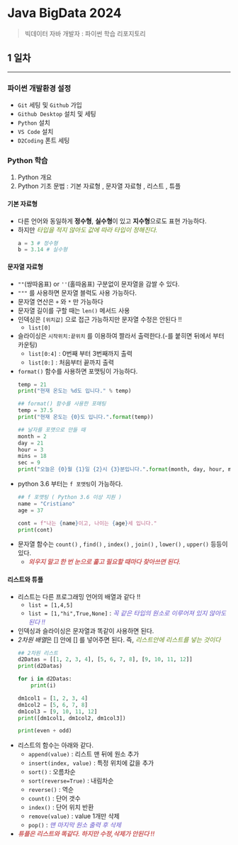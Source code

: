 # Java BigData 2024
> 빅데이터 자바 개발자 : 파이썬 학습 리포지토리

## 1 일차
---
### 파이썬 개발환경 설정
- `Git` 세팅 및 `Github` 가입
- `Github Desktop` 설치 및 세팅
- `Python` 설치
- `VS Code` 설치
- `D2Coding` 폰트 세팅

### Python 학습 
1.  Python 개요
2. Python 기초 문법 : 기본 자료형 , 문자열 자료형 , 리스트 , 튜플
#### 기본 자료형
- 다른 언어와 동일하게 **정수형**, **실수형**이 있고 **지수형**으로도 표현 가능하다.
- 하지만 <span style="color:olivedrab">_타입을 적지 않아도 값에 따라 타입이 정해진다._</span>
    ```python
    a = 3 # 정수형
    b = 3.14 # 실수형
    ```
#### 문자열 자료형
- `""`(쌍따옴표) or `''`(홀따옴표) 구분없이 문자열을 감쌀 수 있다.
- `"""` 를 사용하면 문자열 블럭도 사용 가능하다.
- 문자열 연산은 `+` 와 `*` 만 가능하다
- 문자열 길이를 구할 때는 `len()` 메서드 사용
- 인덱싱은 `[위치값]` 으로 접근 가능하지만 문자열 수정은 안된다 !!
    - `list[0]`
- 슬라이싱은 `시작위치:끝위치` 를 이용하여 짤라서 출력한다.(-를 붙히면 뒤에서 부터 카운팅)
    - `list[0:4]` : 0번째 부터 3번째까지 출력
    - `list[0:]` : 처음부터 끝까지 출력
- `format()` 함수를 사용하면 포맷팅이 가능하다.
    ```python
    temp = 21
    print("현재 온도는 %d도 입니다." % temp)

    ## format() 함수를 사용한 포매팅
    temp = 37.5
    print("현재 온도는 {0}도 입니다.".format(temp))

    ## 날자를 포맷으로 만들 때
    month = 2
    day = 21
    hour = 3
    mins = 18
    sec = 9
    print("오늘은 {0}월 {1}일 {2}시 {3}분입니다.".format(month, day, hour, mins))
    ```
- python 3.6 부터는 `f 포맷팅`이 가능하다.
    ```python
    ## f 포맷팅 ( Python 3.6 이상 지원 )
    name = "Cristiano"
    age = 37

    cont = f"나는 {name}이고, 나이는 {age}세 입니다."
    print(cont)
    ```
- 문자열 함수는 `count()` , `find()` , `index()` , `join()` , `lower()` , `upper()` 등등이 있다.
    - <span style="color:indianred">***외우지 말고 한 번 눈으로 훑고 필요할 때마다 찾아쓰면 된다.***</span>
#### 리스트와 튜플
- 리스트는 다른 프로그래밍 언어의 배열과 같다 !!
    - `list = [1,4,5]`
    - `list = [1,"hi",True,None]` : <span style="color:slateblue">_꼭 같은 타입의 원소로 이루어져 있지 않아도 된다 !!_</span>
- 인덱싱과 슬라이싱은 문자열과 똑같이 사용하면 된다.
- *2차원 배열*은 [] 안에 [] 를 넣어주면 된다. 즉, <span style="color:olivedrab">_리스트안에 리스트를 넣는 것이다_</span>
    ```python
    ## 2차원 리스트
    d2Datas = [[1, 2, 3, 4], [5, 6, 7, 8], [9, 10, 11, 12]]
    print(d2Datas)

    for i in d2Datas:
        print(i)

    dm1col1 = [1, 2, 3, 4]
    dm1col2 = [5, 6, 7, 8]
    dm1col3 = [9, 10, 11, 12]
    print([dm1col1, dm1col2, dm1col3])

    print(even + odd)
    ```
- 리스트의 함수는 아래와 같다.
    - `append(value)` : 리스트 맨 뒤에 원소 추가
    - `insert(index, value)` : 특정 위치에 값을 추가
    - `sort()` : 오름차순
    - `sort(reverse=True)` : 내림차순
    - `reverse()` : 역순
    - `count()` : 단어 갯수
    - `index()` : 단어 위치 반환
    - `remove(value)` : value 1개만 삭제
    - `pop()` : <span style="color:slateblue">_맨 마지막 원소 출력 후 삭제_</span>
- <span style="color:indianred">***튜플은 리스트와 똑같다. 하지만 수정,삭제가 안된다 !!***</span>